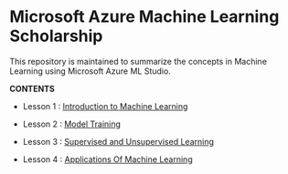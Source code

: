 # Microsoft Azure Machine Learning Scholarship

This repository is maintained to summarize the concepts in Machine Learning using Microsoft Azure ML Studio.

**CONTENTS**

- Lesson 1 : <a href="https://github.com/palak9/Microsoft-Azure-MachineLearning-Scholarship/blob/master/Introduction-to-Machine-Learning.md">Introduction to Machine Learning</a>

- Lesson 2 : <a href="https://github.com/palak9/Microsoft-Azure-MachineLearning-Scholarship/blob/master/Model-Training.md">Model Training</a>

- Lesson 3 : <a href="https://github.com/palak9/Microsoft-Azure-MachineLearning-Scholarship/blob/master/Supervised-and-Unsupervised-Learning.md">Supervised and Unsupervised Learning</a>

- Lesson 4 : <a href="https://github.com/palak9/Microsoft-Azure-MachineLearning-Scholarship/blob/master/Applications-Of-Machine-Learning.md">Applications Of Machine Learning</a>



